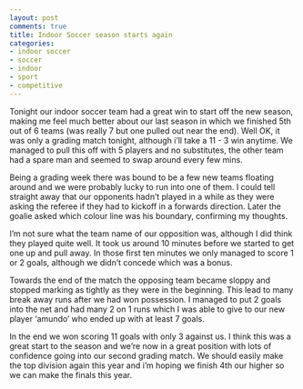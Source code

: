 ```yaml
---
layout: post
comments: true
title: Indoor Soccer season starts again
categories:
- indoor soccer
- soccer
- indoor
- sport
- competitive
---
```

Tonight our indoor soccer team had a great win to start off the new season, making me feel much better about our last season in which we finished 5th out of 6 teams (was really 7 but one pulled out near the end). Well OK, it was only a grading match tonight, although i’ll take a 11 - 3 win anytime. We managed to pull this off with 5 players and no substitutes, the other team had a spare man and seemed to swap around every few mins.

Being a grading week there was bound to be a few new teams floating around and we were probably lucky to run into one of them. I could tell straight away that our opponents hadn’t played in a while as they were asking the referee if they had to kickoff in a forwards direction. Later the goalie asked which colour line was his boundary, confirming my thoughts.

I’m not sure what the team name of our opposition was, although I did think they played quite well. It took us around 10 minutes before we started to get one up and pull away. In those first ten minutes we only managed to score 1 or 2 goals, although we didn’t concede which was a bonus.

Towards the end of the match the opposing team became sloppy and stopped marking as tightly as they were in the beginning. This lead to many break away runs after we had won possession. I managed to put 2 goals into the net and had many 2 on 1 runs which I was able to give to our new player ‘amundo’ who ended up with at least 7 goals.

In the end we won scoring 11 goals with only 3 against us. I think this was a great start to the season and we’re now in a great position with lots of confidence going into our second grading match. We should easily make the top division again this year and i’m hoping we finish 4th our higher so we can make the finals this year.
